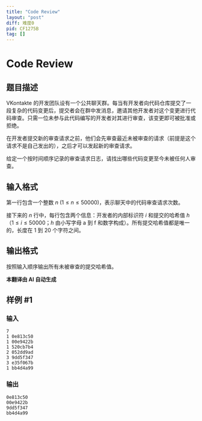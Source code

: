 ```yaml
---
title: "Code Review"
layout: "post"
diff: 难度0
pid: CF1275B
tag: []
---
```


# Code Review

## 题目描述

VKontakte 的开发团队设有一个公共聊天群。每当有开发者向代码仓库提交了一段复杂的代码变更后，提交者会在群中发消息，邀请其他开发者对这个变更进行代码审查。只需一位未参与此代码编写的开发者对其进行审查，该变更即可被批准或拒绝。

在开发者提交新的审查请求之前，他们会先审查最近未被审查的请求（前提是这个请求不是自己发出的），之后才可以发起新的审查请求。

给定一个按时间顺序记录的审查请求日志，请找出哪些代码变更至今未被任何人审查。

## 输入格式

第一行包含一个整数 $n$ ($1 \le n \le 50000$)，表示聊天中的代码审查请求次数。

接下来的 $n$ 行中，每行包含两个信息：开发者的内部标识符 $i$ 和提交的哈希值 $h$（$1 \le i \le 50000$；$h$ 由小写字母 a 到 f 和数字构成）。所有提交哈希值都是唯一的，长度在 $1$ 到 $20$ 个字符之间。

## 输出格式

按照输入顺序输出所有未被审查的提交哈希值。

 **本翻译由 AI 自动生成**

## 样例 #1

### 输入

```
7
1 0e813c50
1 00e9422b
1 520cb7b4
2 052dd9ad
3 9dd5f347
3 e35f067b
1 bb4d4a99

```

### 输出

```
0e813c50
00e9422b
9dd5f347
bb4d4a99

```

